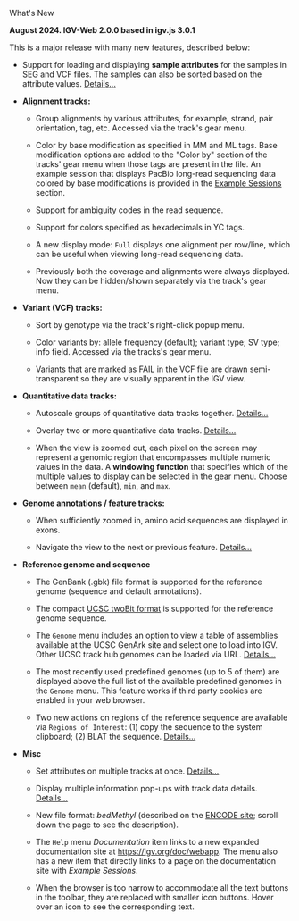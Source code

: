 <!---
The page title should not go in the menu
-->
<p class="page-title"> What's New </p>

**August 2024. IGV-Web 2.0.0 based in igv.js 3.0.1**

This is a major release with many new features, described below:


* Support for loading and displaying **sample attributes** for the samples in SEG and VCF files. The samples can also be sorted based on the attribute values. [Details...](../UserGuide/#sample-attributes) 

* **Alignment tracks:**

    * Group alignments by various attributes, for example, strand, pair orientation, tag, etc. Accessed via the track's gear menu.
    
    * Color by base modification as specified in MM and ML tags. Base modification options are added to the "Color by" section of the tracks' gear menu when those tags are present in the file. An example session that displays PacBio long-read sequencing data colored by base modifications is provided in the [Example Sessions](../ExampleSessions) section.
 	
	* Support for ambiguity codes in the read sequence.

	* Support for colors specified as hexadecimals in YC tags.

	* A new display mode: `Full` displays one alignment per row/line, which can be useful when viewing long-read sequencing data.
    
    * Previously both the coverage and alignments were always displayed. Now they can be hidden/shown separately via the track's gear menu.
 		

* **Variant (VCF) tracks:**

    * Sort by genotype via the track's right-click popup menu.
      
    * Color variants by: allele frequency (default); variant type; SV type; info field. Accessed via the tracks's gear menu.      
   
    * Variants that are marked as FAIL in the VCF file are drawn semi-transparent so they are visually apparent in the IGV view.
    
* **Quantitative data tracks:**

    * Autoscale groups of quantitative data tracks together. [Details...](../UserGuide/#setting-attributes-on-multiple-tracks)

    * Overlay two or more quantitative data tracks. [Details...](../UserGuide/#overlaying-tracks) 

    * When the view is zoomed out, each pixel on the screen may represent a genomic region that encompasses multiple numeric values in the data. A **windowing function** that specifies which of the multiple values to display can be selected in the gear menu. Choose between `mean` (default), `min`, and `max`. 

* **Genome annotations / feature tracks:**

    * When sufficiently zoomed in, amino acid sequences are displayed in exons.     

    * Navigate the view to the next or previous feature. [Details...](../UserGuide/#jump-to-nextprevious-feature)
 
* **Reference genome and sequence**

    * The GenBank (.gbk) file format is supported for the reference genome (sequence and default annotations).
    
    * The compact [UCSC twoBit format](https://genome.ucsc.edu/FAQ/FAQformat.html#format7) is supported for the reference genome sequence.  
    
    * The `Genome` menu includes an option to view a table of assemblies available at the UCSC GenArk site and select one to load into IGV. Other UCSC track hub genomes can be loaded via URL. [Details...](../UserGuide/#ucsc-genark)

    * The most recently used predefined genomes (up to 5 of them) are displayed above the full list of the available predefined genomes in the `Genome` menu. This feature works if third party cookies are enabled in your web browser.

    * Two new actions on regions of the reference sequence are available via `Regions of Interest`: (1) copy the sequence to the system clipboard; (2) BLAT the sequence. [Details...](../UserGuide/#regions-of-interest)

* **Misc**

    * Set attributes on multiple tracks at once. [Details...](../UserGuide/#track-attributes-gear-menu)
    
    * Display multiple information pop-ups with track data details. [Details...](../UserGuide/#displaying-track-data-details)
    
    * New file format: *bedMethyl* (described on the [ENCODE site](https://www.encodeproject.org/data-standards/wgbs); scroll down the page to see the description).
    
    * The `Help` menu *Documentation* item links to a new expanded documentation site at https://igv.org/doc/webapp. The menu also has a new item that directly links to a page on the documentation site with *Example Sessions*.
    
    * When the browser is too narrow to accommodate all the text buttons in the toolbar, they are replaced with smaller icon buttons. Hover over an icon to see the corresponding text. 
    

   




